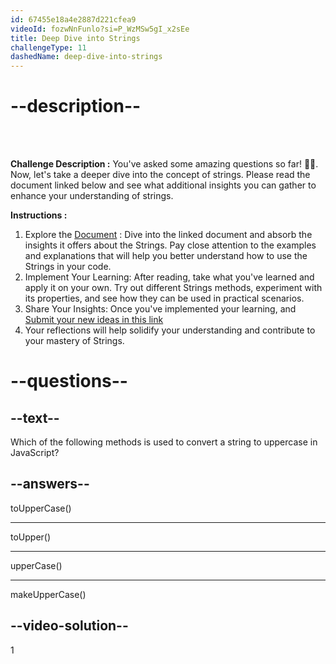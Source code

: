 ```yaml
---
id: 67455e18a4e2887d221cfea9
videoId: fozwNnFunlo?si=P_WzMSw5gI_x2sEe
title: Deep Dive into Strings
challengeType: 11
dashedName: deep-dive-into-strings
---
```


# --description--

<br>
<br>

**Challenge Description :** 
You've asked some amazing questions so far! 👏👏. Now, let's take a deeper dive into the concept of strings. Please read the document linked below and see what additional insights you can gather to enhance your understanding of strings.

**Instructions :**

1. Explore the <span style="color:blue;">[Document](https://docs.google.com/document/d/1M-rvQo2u4jGtMG_v2GJ9SSo2doCW98EWcK8dse_49s0/edit)</span> : Dive into the linked document and absorb the insights it offers about the Strings. Pay close attention to the examples and explanations that will help you better understand how to use the Strings in your code.
2. Implement Your Learning: After reading, take what you've learned and apply it on your own. Try out different Strings methods, experiment with its properties, and see how they can be used in practical scenarios.
3. Share Your Insights: Once you've implemented your learning, and <span style="color:blue;">[Submit your new ideas in this link](https://forms.gle/29q9d8LJqMwbcyzV9)</span>
4. Your reflections will help solidify your understanding and contribute to your mastery of Strings.

# --questions--

## --text--

Which of the following methods is used to convert a string to uppercase in JavaScript?

## --answers--

toUpperCase()

---

toUpper()

---

upperCase()

---

makeUpperCase()


## --video-solution--

1
